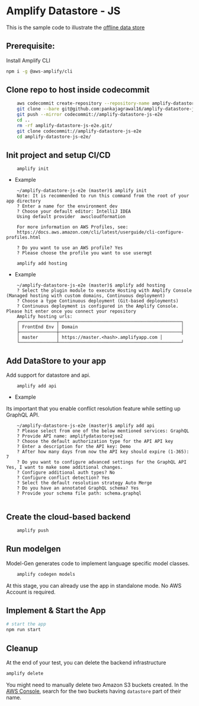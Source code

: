 # Amplify Datastore - JS

This is the sample code to illustrate the [offline data store](https://docs.amplify.aws/lib/datastore/getting-started/q/platform/js)

## Prerequisite:

Install Amplify CLI

```sh
npm i -g @aws-amplify/cli
```

## Clone repo to host inside codecommit

```sh
    aws codecommit create-repository --repository-name amplify-datastore-js-e2e
    git clone --bare git@github.com:pankajagrawal16/amplify-datastore-js-e2e.git
    git push --mirror codecommit://amplify-datastore-js-e2e
    cd ..
    rm -rf amplify-datastore-js-e2e.git/
    git clone codecommit://amplify-datastore-js-e2e
    cd amplify-datastore-js-e2e/
```

## Init project and setup CI/CD

```
    amplify init
```

- Example 

```
    ~/amplify-datastore-js-e2e (master)$ amplify init
    Note: It is recommended to run this command from the root of your app directory
    ? Enter a name for the environment dev
    ? Choose your default editor: IntelliJ IDEA
    Using default provider  awscloudformation
    
    For more information on AWS Profiles, see:
    https://docs.aws.amazon.com/cli/latest/userguide/cli-configure-profiles.html
    
    ? Do you want to use an AWS profile? Yes
    ? Please choose the profile you want to use usermgt

```

```
    amplify add hosting
```

- Example

```
    ~/amplify-datastore-js-e2e (master)$ amplify add hosting
    ? Select the plugin module to execute Hosting with Amplify Console (Managed hosting with custom domains, Continuous deployment)
    ? Choose a type Continuous deployment (Git-based deployments)
    ? Continuous deployment is configured in the Amplify Console. Please hit enter once you connect your repository 
    Amplify hosting urls: 
    ┌──────────────┬──────────────────────────────────────────────┐
    │ FrontEnd Env │ Domain                                       │
    ├──────────────┼──────────────────────────────────────────────┤
    │ master       │ https://master.<hash>.amplifyapp.com │
    └──────────────┴──────────────────────────────────────────────┘

```

## Add DataStore to your app

Add support for datastore and api.

```
    amplify add api
```

- Example

Its important that you enable conflict resolution feature while setting up GraphQL API.

```
    ~/amplify-datastore-js-e2e (master)$ amplify add api
    ? Please select from one of the below mentioned services: GraphQL
    ? Provide API name: amplifydatastorejse2
    ? Choose the default authorization type for the API API key
    ? Enter a description for the API key: Demo
    ? After how many days from now the API key should expire (1-365): 7
    ? Do you want to configure advanced settings for the GraphQL API Yes, I want to make some additional changes.
    ? Configure additional auth types? No
    ? Configure conflict detection? Yes
    ? Select the default resolution strategy Auto Merge
    ? Do you have an annotated GraphQL schema? Yes
    ? Provide your schema file path: schema.graphql
  
```

## Create the cloud-based backend

```sh
    amplify push
```

## Run modelgen

Model-Gen generates code to implement language specific model classes.

```sh
    amplify codegen models
```

At this stage, you can already use the app in standalone mode.  No AWS Account is required.

## Implement & Start the App 

```sh
# start the app 
npm run start
```

## Cleanup 

At the end of your test, you can delete the backend infrastructure

```sh
amplify delete
```

You might need to manually delete two Amazon S3 buckets created.
In the [AWS Console](https://s3.console.aws.amazon.com/s3/home), search for the two buckets having `datastore` part of their name.
